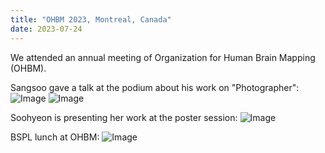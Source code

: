 ```yaml
---
title: "OHBM 2023, Montreal, Canada"
date: 2023-07-24 
---
```


We attended an annual meeting of Organization for Human Brain Mapping (OHBM).

Sangsoo gave a talk at the podium about his work on "Photographer":
![Image](//bspl.korea.ac.kr/Board/Lab_News/2023/OHBM/SSJ_ohbm2023_present_01.jpg)
![Image](//bspl.korea.ac.kr/Board/Lab_News/2023/OHBM/SSJ_ohbm2023_present_02.jpg)

Soohyeon is presenting her work at the poster session:
![Image](//bspl.korea.ac.kr/Board/Lab_News/2023/OHBM/SHJ_poster.jpg)

BSPL lunch at OHBM:
![Image](//bspl.korea.ac.kr/Board/Lab_News/2023/OHBM/OHBM_BSPL_lunch.jpeg)

